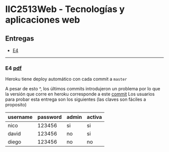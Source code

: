 # IIC2513Web - Tecnologías y aplicaciones web

## Entregas
- [E4](#e4)

***

### E4 [pdf](/A%20Docs%20tareas/E4.pdf)
Heroku tiene deploy automático con cada commit a `master`

A pesar de esto ^, los últimos commits introdujeron un problema por lo que la versión que corre en heroku corresponde a este [commit](https://github.com/negebauer/nidastore/tree/32ecbf19e78fa803145ba67d3b76efb481eeae3c)
Los usuarios para probar esta entrega son los siguientes (las claves son fáciles a proposito)

| username  | password | admin | activa |
|:----------|:---------|:------|:-------|
|nico|123456|si|si|
|david|123456|no|si|
|diego|123456|no|no|
